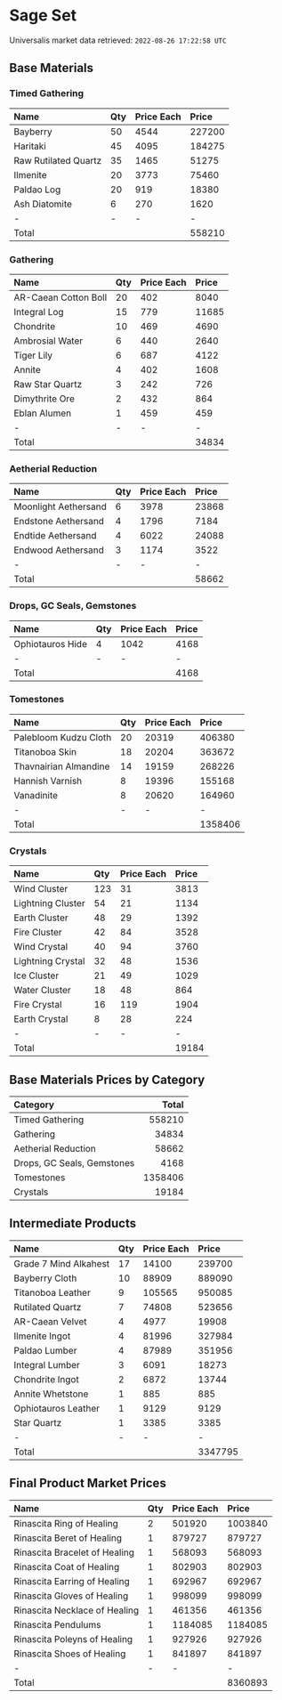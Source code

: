 # Sage Set

Universalis market data retrieved: `2022-08-26 17:22:58 UTC`

## Base Materials

### Timed Gathering

| Name                 | Qty   | Price Each   | Price   |
|:---------------------|:------|:-------------|:--------|
| Bayberry             | 50    | 4544         | 227200  |
| Haritaki             | 45    | 4095         | 184275  |
| Raw Rutilated Quartz | 35    | 1465         | 51275   |
| Ilmenite             | 20    | 3773         | 75460   |
| Paldao Log           | 20    | 919          | 18380   |
| Ash Diatomite        | 6     | 270          | 1620    |
| -                    | -     | -            | -       |
| Total                |       |              | 558210  |

### Gathering

| Name                 | Qty   | Price Each   | Price   |
|:---------------------|:------|:-------------|:--------|
| AR-Caean Cotton Boll | 20    | 402          | 8040    |
| Integral Log         | 15    | 779          | 11685   |
| Chondrite            | 10    | 469          | 4690    |
| Ambrosial Water      | 6     | 440          | 2640    |
| Tiger Lily           | 6     | 687          | 4122    |
| Annite               | 4     | 402          | 1608    |
| Raw Star Quartz      | 3     | 242          | 726     |
| Dimythrite Ore       | 2     | 432          | 864     |
| Eblan Alumen         | 1     | 459          | 459     |
| -                    | -     | -            | -       |
| Total                |       |              | 34834   |

### Aetherial Reduction

| Name                 | Qty   | Price Each   | Price   |
|:---------------------|:------|:-------------|:--------|
| Moonlight Aethersand | 6     | 3978         | 23868   |
| Endstone Aethersand  | 4     | 1796         | 7184    |
| Endtide Aethersand   | 4     | 6022         | 24088   |
| Endwood Aethersand   | 3     | 1174         | 3522    |
| -                    | -     | -            | -       |
| Total                |       |              | 58662   |

### Drops, GC Seals, Gemstones

| Name             | Qty   | Price Each   | Price   |
|:-----------------|:------|:-------------|:--------|
| Ophiotauros Hide | 4     | 1042         | 4168    |
| -                | -     | -            | -       |
| Total            |       |              | 4168    |

### Tomestones

| Name                  | Qty   | Price Each   | Price   |
|:----------------------|:------|:-------------|:--------|
| Palebloom Kudzu Cloth | 20    | 20319        | 406380  |
| Titanoboa Skin        | 18    | 20204        | 363672  |
| Thavnairian Almandine | 14    | 19159        | 268226  |
| Hannish Varnish       | 8     | 19396        | 155168  |
| Vanadinite            | 8     | 20620        | 164960  |
| -                     | -     | -            | -       |
| Total                 |       |              | 1358406 |

### Crystals

| Name              | Qty   | Price Each   | Price   |
|:------------------|:------|:-------------|:--------|
| Wind Cluster      | 123   | 31           | 3813    |
| Lightning Cluster | 54    | 21           | 1134    |
| Earth Cluster     | 48    | 29           | 1392    |
| Fire Cluster      | 42    | 84           | 3528    |
| Wind Crystal      | 40    | 94           | 3760    |
| Lightning Crystal | 32    | 48           | 1536    |
| Ice Cluster       | 21    | 49           | 1029    |
| Water Cluster     | 18    | 48           | 864     |
| Fire Crystal      | 16    | 119          | 1904    |
| Earth Crystal     | 8     | 28           | 224     |
| -                 | -     | -            | -       |
| Total             |       |              | 19184   |

## Base Materials Prices by Category

| Category                   |   Total |
|:---------------------------|--------:|
| Timed Gathering            |  558210 |
| Gathering                  |   34834 |
| Aetherial Reduction        |   58662 |
| Drops, GC Seals, Gemstones |    4168 |
| Tomestones                 | 1358406 |
| Crystals                   |   19184 |

## Intermediate Products

| Name                  | Qty   | Price Each   | Price   |
|:----------------------|:------|:-------------|:--------|
| Grade 7 Mind Alkahest | 17    | 14100        | 239700  |
| Bayberry Cloth        | 10    | 88909        | 889090  |
| Titanoboa Leather     | 9     | 105565       | 950085  |
| Rutilated Quartz      | 7     | 74808        | 523656  |
| AR-Caean Velvet       | 4     | 4977         | 19908   |
| Ilmenite Ingot        | 4     | 81996        | 327984  |
| Paldao Lumber         | 4     | 87989        | 351956  |
| Integral Lumber       | 3     | 6091         | 18273   |
| Chondrite Ingot       | 2     | 6872         | 13744   |
| Annite Whetstone      | 1     | 885          | 885     |
| Ophiotauros Leather   | 1     | 9129         | 9129    |
| Star Quartz           | 1     | 3385         | 3385    |
| -                     | -     | -            | -       |
| Total                 |       |              | 3347795 |

## Final Product Market Prices

| Name                          | Qty   | Price Each   | Price   |
|:------------------------------|:------|:-------------|:--------|
| Rinascita Ring of Healing     | 2     | 501920       | 1003840 |
| Rinascita Beret of Healing    | 1     | 879727       | 879727  |
| Rinascita Bracelet of Healing | 1     | 568093       | 568093  |
| Rinascita Coat of Healing     | 1     | 802903       | 802903  |
| Rinascita Earring of Healing  | 1     | 692967       | 692967  |
| Rinascita Gloves of Healing   | 1     | 998099       | 998099  |
| Rinascita Necklace of Healing | 1     | 461356       | 461356  |
| Rinascita Pendulums           | 1     | 1184085      | 1184085 |
| Rinascita Poleyns of Healing  | 1     | 927926       | 927926  |
| Rinascita Shoes of Healing    | 1     | 841897       | 841897  |
| -                             | -     | -            | -       |
| Total                         |       |              | 8360893 |